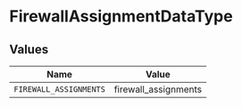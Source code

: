 # FirewallAssignmentDataType


## Values

| Name                   | Value                  |
| ---------------------- | ---------------------- |
| `FIREWALL_ASSIGNMENTS` | firewall_assignments   |